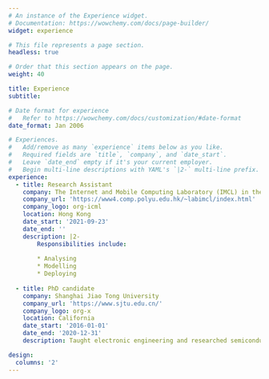 ```yaml
---
# An instance of the Experience widget.
# Documentation: https://wowchemy.com/docs/page-builder/
widget: experience

# This file represents a page section.
headless: true

# Order that this section appears on the page.
weight: 40

title: Experience
subtitle:

# Date format for experience
#   Refer to https://wowchemy.com/docs/customization/#date-format
date_format: Jan 2006

# Experiences.
#   Add/remove as many `experience` items below as you like.
#   Required fields are `title`, `company`, and `date_start`.
#   Leave `date_end` empty if it's your current employer.
#   Begin multi-line descriptions with YAML's `|2-` multi-line prefix.
experience:
  - title: Research Assistant 
    company: The Internet and Mobile Computing Laboratory (IMCL) in the Hong Kong Polytechnic University
    company_url: 'https://www4.comp.polyu.edu.hk/~labimcl/index.html'
    company_logo: org-icml
    location: Hong Kong
    date_start: '2021-09-23'
    date_end: ''
    description: |2-
        Responsibilities include:
        
        * Analysing
        * Modelling
        * Deploying
        
  - title: PhD candidate
    company: Shanghai Jiao Tong University 
    company_url: 'https://www.sjtu.edu.cn/'
    company_logo: org-x
    location: California
    date_start: '2016-01-01'
    date_end: '2020-12-31'
    description: Taught electronic engineering and researched semiconductor physics.

design:
  columns: '2'
---
```

